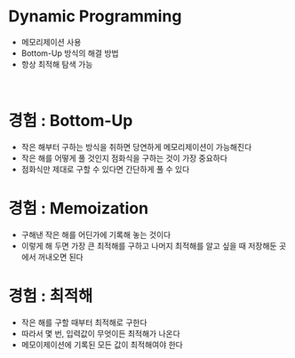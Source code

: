 # Dynamic Programming
* 메모리제이션 사용
* Bottom-Up 방식의 해결 방법
* 항상 최적해 탐색 가능

<br>

# 경험 : Bottom-Up
* 작은 해부터 구하는 방식을 취하면 당연하게 메모리제이션이 가능해진다
* 작은 해를 어떻게 풀 것인지 점화식을 구하는 것이 가장 중요하다
* 점화식만 제대로 구할 수 있다면 간단하게 풀 수 있다

# 경험 : Memoization
* 구해낸 작은 해를 어딘가에 기록해 놓는 것이다
* 이렇게 해 두면 가장 큰 최적해를 구하고 나머지 최적해를 알고 싶을 때 저장해둔 곳에서 꺼내오면 된다

# 경험 : 최적해
* 작은 해를 구할 때부터 최적해로 구한다
* 따라서 몇 번, 입력값이 무엇이든 최적해가 나온다
* 메모이제이션에 기록된 모든 값이 최적해여야 한다




